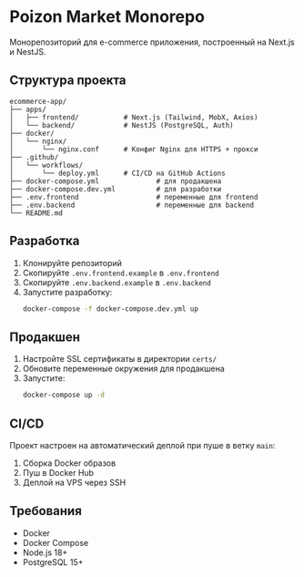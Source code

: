 # Poizon Market Monorepo

Монорепозиторий для e-commerce приложения, построенный на Next.js и NestJS.

## Структура проекта

```
ecommerce-app/
├── apps/
│   ├── frontend/           # Next.js (Tailwind, MobX, Axios)
│   └── backend/            # NestJS (PostgreSQL, Auth)
├── docker/
│   └── nginx/
│       └── nginx.conf      # Конфиг Nginx для HTTPS + прокси
├── .github/
│   └── workflows/
│       └── deploy.yml      # CI/CD на GitHub Actions
├── docker-compose.yml              # для продакшена
├── docker-compose.dev.yml          # для разработки
├── .env.frontend                   # переменные для frontend
├── .env.backend                    # переменные для backend
└── README.md
```

## Разработка

1. Клонируйте репозиторий
2. Скопируйте `.env.frontend.example` в `.env.frontend`
3. Скопируйте `.env.backend.example` в `.env.backend`
4. Запустите разработку:
   ```bash
   docker-compose -f docker-compose.dev.yml up
   ```

## Продакшен

1. Настройте SSL сертификаты в директории `certs/`
2. Обновите переменные окружения для продакшена
3. Запустите:
   ```bash
   docker-compose up -d
   ```

## CI/CD

Проект настроен на автоматический деплой при пуше в ветку `main`:
1. Сборка Docker образов
2. Пуш в Docker Hub
3. Деплой на VPS через SSH

## Требования

- Docker
- Docker Compose
- Node.js 18+
- PostgreSQL 15+ 